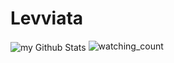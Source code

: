# Levviata

<img align="center" src="https://github-readme-stats.vercel.app/api?username=levviata&include_all_commits=true&count_private=true&show_icons=true&line_height=20&title_color=2B5BBD&icon_color=1124BB&text_color=A1A1A1&bg_color=0,000000,130F40" alt="my Github Stats"/>

<img src="https://widgetbite.com/stats/levviata" alt="watching_count" />
